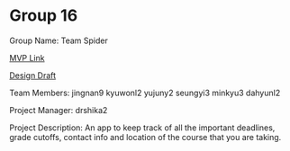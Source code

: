 # Group 16
Group Name: Team Spider

[MVP Link](https://docs.google.com/document/d/1Pp66mlivtYYcQ11E7hSmeL3Ff_71C9ShpKb6UikNmck/edit?usp=sharing)

[Design Draft](https://docs.google.com/document/d/1EiIjy2oHlAcOfpPzIoeBj3PxCl_3Bsm7p1H52Zob_Ew/edit#)

Team Members: jingnan9	kyuwonl2	yujuny2	seungyi3 minkyu3 dahyunl2

Project Manager: drshika2

Project Description: An app to keep track of all the important deadlines, grade cutoffs, contact info and location of the course that you are taking. 
